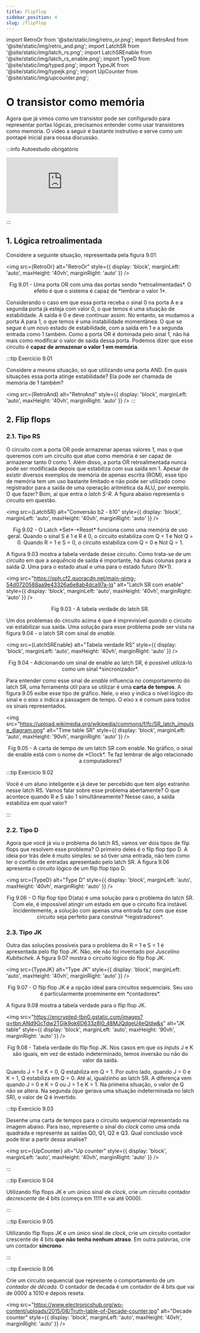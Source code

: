 ```yaml
---
title: Flipflop
sidebar_position: 4
slug: /flipflop
---
```


import RetroOr from '@site/static/img/retro_or.png';
import RetroAnd from '@site/static/img/retro_and.png';
import LatchSR from '@site/static/img/latch_rs.png';
import LatchSREnable from '@site/static/img/latch_rs_enable.png';
import TypeD from '@site/static/img/typed.png';
import TypeJK from '@site/static/img/typejk.png';
import UpCounter from '@site/static/img/upcounter.png';

# O transistor como memória

Agora que já vimos como um transistor pode ser configurado para representar
portas lógicas, precisamos entender como usar transistores como memória. O
vídeo a seguir é bastante instrutivo e serve como um pontapé inicial para nossa
discussão.

:::info Autoestudo obrigatório

<div style={{ textAlign: 'center' }}>
    <iframe 
        style={{
            display: 'block',
            margin: 'auto',
            width: '100%',
            height: '50vh',
        }}
        src="https://www.youtube.com/embed/rM9BjciBLmg" 
        frameborder="0" 
        allowFullScreen>
    </iframe>
</div>

:::

## 1. Lógica retroalimentada

Considere a seguinte situação, representada pela figura 9.01:

<img 
  src={RetroOr}
  alt="RetroOr"
  style={{ 
    display: 'block',
    marginLeft: 'auto',
    maxHeight: '40vh',
    marginRight: 'auto'
  }} 
/>
<br/>
<p><center>Fig 9.01 - Uma porta OR com uma das portas sendo *retroalimentadas*.
O efeito é que o sistema é capaz de *lembrar o valor 1*.</center></p>

Considerando o caso em que essa porta receba o sinal 0 na porta A e a segunda
porta já esteja com valor 0, o que temos é uma situação de estabilidade. A
saída é 0 e deve continuar assim. No entanto, se mudamos a porta A para 1, o
que temos é uma instabilidade momentânea. O que se segue é um novo estado de
estabilidade, com a saída em 1 e a segunda entrada como 1 também. Como a porta
OR é dominada pelo sinal 1, não há mais como modificar o valor de saída dessa
porta. Podemos dizer que esse circuito é **capaz de armazenar o valor 1 em
memória**.

:::tip Exercício 9.01

Considere a mesma situação, só que utilizando uma porta AND. Em quais situações
essa porta atinge estabilidade? Ela pode ser chamada de memória de 1 também?

<img 
  src={RetroAnd}
  alt="RetroAnd"
  style={{ 
    display: 'block',
    marginLeft: 'auto',
    maxHeight: '40vh',
    marginRight: 'auto'
  }} 
/>
:::

## 2. Flip flops

### 2.1. Tipo RS

O circuito com a porta OR pode armazenar apenas valores 1, mas o que queremos
com um circuito que atue como memória é ser capaz de armazenar tanto 0 como 1.
Além disso, a porta OR retroalimentada nunca pode ser modificada depois que
estabiliza com sua saída em 1. Apesar de existir diversos exemplos de memória
de apenas escrita (ROM), esse tipo de memória tem um uso bastante limitado e
não pode ser utilizado como registrador para a saída de uma operação aritmética
da ALU, por exemplo. O que fazer? Bom, aí que entra o *latch S-R*. A figura
abaixo representa o circuito em questão.

<img 
  src={LatchSR}
  alt="Conversão b2 - b10"
  style={{ 
    display: 'block',
    marginLeft: 'auto',
    maxHeight: '40vh',
    marginRight: 'auto'
  }} 
/>
<br/>
<p><center>Fig 9.02 - O Latch *Set*-*Reset* funciona como uma memória de uso
geral. Quando o sinal S é 1 e R é 0, o circuito estabiliza com Q = 1 e Not Q =
0. Quando R = 1 e S = 0, o circuito estabiliza com Q = 0 e Not Q =
1.</center></p>

A figura 9.03 mostra a tabela verdade desse circuito. Como trata-se de um
circuito em que a *sequência* de saída é importante, há duas colunas para a
saída *Q*. Uma para o estado atual e uma para o estado futuro (N+1).

<img 
  src="https://qph.cf2.quoracdn.net/main-qimg-54d0720588aa9e43326a6e8ab4dca97a-lq"
  alt="Latch SR com enable"
  style={{ 
    display: 'block',
    marginLeft: 'auto',
    maxHeight: '40vh',
    marginRight: 'auto'
  }} 
/>
<br/>
<p><center>Fig 9.03 - A tabela verdade do latch SR.</center></p>

Um dos problemas do circuito acima é que é imprevisível *quando* o circuito vai
estabilizar sua saída. Uma solução para esse problema pode ser vista na figura
9.04 - o latch SR com sinal de *enable*.

<img 
  src={LatchSREnable}
  alt="Tabela verdade RS"
  style={{ 
    display: 'block',
    marginLeft: 'auto',
    maxHeight: '40vh',
    marginRight: 'auto'
  }} 
/>
<br/>
<p><center>Fig 9.04 - Adicionando um sinal de enable ao latch SR, é possível
utilizá-lo como um sinal *sincronizador*.</center></p>

Para entender como esse sinal de *enable* influencia no comportamento do latch
SR, uma ferramenta útil para se utilizar é uma **carta de tempos**. A figura
9.05 exibe esse tipo de gráfico. Nele, o eixo y indica o nível lógico do sinal
e o eixo x indica a passagem de tempo. O eixo x é comum para todos os sinais
representados.

<img 
  src="https://upload.wikimedia.org/wikipedia/commons/f/fc/SR_latch_impulse_diagram.png"
  alt="Time table SR"
  style={{ 
    display: 'block',
    marginLeft: 'auto',
    maxHeight: '90vh',
    marginRight: 'auto'
  }} 
/>
<br/>
<p><center>Fig 9.05 - A carta de tempo de um latch SR com enable. No gráfico, o
sinal de enable está com o nome de *Clock*. Te faz lembrar de algo relacionado
a computadores?</center></p>

:::tip Exercício 9.02

Você é um aluno inteligente e já deve ter percebido que tem algo estranho nesse
latch RS. Vamos falar sobre esse problema abertamente? O que acontece quando R
e S são 1 simultâneamente? Nesse caso, a saída estabiliza em qual valor?

:::

### 2.2. Tipo D

Agora que você já viu o problema do latch RS, vamos ver dois tipos de flip
flops que resolvem esse problema? O primeiro deles é o flip flop tipo D. A
ideia por trás dele é muito simples: se só tiver uma entrada, não tem como ter
o conflito de entradas apresentado pelo latch SR. A figura 9.06 apresenta o
circuito lógico de um flip flop tipo D.

<img 
  src={TypeD}
  alt="Type D"
  style={{ 
    display: 'block',
    marginLeft: 'auto',
    maxHeight: '40vh',
    marginRight: 'auto'
  }} 
/>
<br/>
<p><center>Fig 9.06 - O flip flop tipo D(ata) é uma solução para o problema do
latch SR. Com ele, é impossível atingir um estado em que o circuito fica
instável. Incidentemente, a solução com apenas uma entrada faz com que esse
circuito seja perfeito para construir *registradores*.</center></p>

### 2.3. Tipo JK

Outra das soluções possíveis para o problema do R = 1 e S = 1 é apresentada
pelo flip flop *JK*. Não, ele não foi inventado por *Juscelino Kubitschek*. A
figura 9.07 mostra o circuito lógico do flip flop JK.

<img 
  src={TypeJK}
  alt="Type JK"
  style={{ 
    display: 'block',
    marginLeft: 'auto',
    maxHeight: '40vh',
    marginRight: 'auto'
  }} 
/>
<br/>
<p><center>Fig 9.07 - O flip flop JK é a opção ideal para circuitos
sequenciais. Seu uso é particularmente proeminente em
*contadores*.</center></p>

A figura 9.08 mostra a tabela verdade para o flip flop JK.

<img 
  src="https://encrypted-tbn0.gstatic.com/images?q=tbn:ANd9GcTdw2TGjk9ok6D633z8I0_48MJQdgeU4eQldw&s"
  alt="JK table"
  style={{ 
    display: 'block',
    marginLeft: 'auto',
    maxHeight: '90vh',
    marginRight: 'auto'
  }} 
/>
<br/>
<p><center>Fig 9.08 - Tabela verdade do flip flop JK. Nos casos em que os
inputs J e K são iguais, em vez de estado indeterminado, temos inversão ou não
do valor da saída.</center></p>

Quando J = 1 e K = 0, Q estabiliza em Q = 1. Por outro lado, quando J = 0 e K =
1, Q estabiliza em Q = 0. Até aí, igualzinho ao latch SR. A diferença vem
quando J = 0 e K = 0 ou J = 1 e K = 1. Na primeira situação, o valor de Q não
se altera. Na segunda (que gerava uma situação indeterminada no latch SR), o
valor de Q é invertido.

:::tip Exercício 9.03 

Desenhe uma carta de tempos para o circuito sequencial representado na imagem
abaixo. Para isso, represente o sinal do *clock* como uma onda quadrada e
represente as saídas Q0, Q1, Q2 e Q3. Qual conclusão você pode tirar a partir
dessa analise?

<img 
  src={UpCounter}
  alt="Up counter"
  style={{ 
    display: 'block',
    marginLeft: 'auto',
    maxHeight: '40vh',
    marginRight: 'auto'
  }} 
/>

:::

:::tip Exercício 9.04

Utilizando flip flops JK e um único sinal de *clock*, crie um circuito contador
*decrescente* de 4 bits (começa em 1111 e vai até 0000).

:::

:::tip Exercício 9.05

Utilizando flip flops JK e um único sinal de *clock*, crie um circuito contador
crescente de 4 bits **que não tenha nenhum atraso**. Em outra palavras, crie um
contador **síncrono**.

:::

:::tip Exercício 9.06

Crie um circuito sequencial que represente o comportamento de um *contador de
década*. O contador de decada é um contador de 4 bits que vai de 0000 a 1010 e
depois reseta.

<img 
  src="https://www.electronicshub.org/wp-content/uploads/2015/08/Truth-table-of-Decade-counter.jpg"
  alt="Decade counter"
  style={{ 
    display: 'block',
    marginLeft: 'auto',
    maxHeight: '40vh',
    marginRight: 'auto'
  }} 
/>
